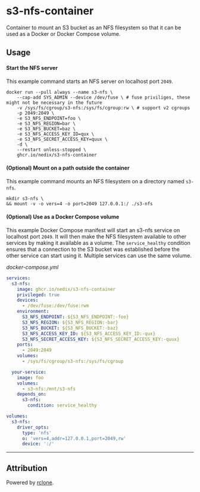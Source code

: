 # s3-nfs-container

Container to mount an S3 bucket as an NFS filesystem so that it can be used as a Docker or Docker Compose volume.

## Usage

#### Start the NFS server

This example command starts an NFS server on localhost port `2049`.

```shell
docker run --pull always --name s3-nfs \
    --cap-add SYS_ADMIN --device /dev/fuse \ # fuse priviliges, these might not be necessary in the future
    -v /sys/fs/cgroup/s3-nfs:/sys/fs/cgroup:rw \ # support v2 cgroups
    -p 2049:2049 \
    -e S3_NFS_ENDPOINT=foo \
    -e S3_NFS_REGION=bar \
    -e S3_NFS_BUCKET=baz \
    -e S3_NFS_ACCESS_KEY_ID=qux \
    -e S3_NFS_SECRET_ACCESS_KEY=quux \
    -d \
    --restart unless-stopped \
    ghcr.io/nedix/s3-nfs-container
```

#### (Optional) Mount on a path outside the container

This example command mounts an NFS filesystem on a directory named `s3-nfs`.

```shell
mkdir s3-nfs \
&& mount -v -o vers=4 -o port=2049 127.0.0.1:/ ./s3-nfs
```

#### (Optional) Use as a Docker Compose volume

This example Docker Compose manifest will start an s3-nfs service on localhost port `2049`.
It will then make the NFS filesystem available to other services by making it available as a volume.
The `service_healthy` condition ensures that a connection to the S3 bucket was established before the other service can start using it.
Multiple services can use the same volume.

*docker-compose.yml*

```yaml
services:
  s3-nfs:
    image: ghcr.io/nedix/s3-nfs-container
    privileged: true
    devices:
      - /dev/fuse:/dev/fuse:rwm
    environment:
      S3_NFS_ENDPOINT: ${S3_NFS_ENDPOINT:-foo}
      S3_NFS_REGION: ${S3_NFS_REGION:-bar}
      S3_NFS_BUCKET: ${S3_NFS_BUCKET:-baz}
      S3_NFS_ACCESS_KEY_ID: ${S3_NFS_ACCESS_KEY_ID:-qux}
      S3_NFS_SECRET_ACCESS_KEY: ${S3_NFS_SECRET_ACCESS_KEY:-quux}
    ports:
      - 2049:2049
    volumes:
      - /sys/fs/cgroup/s3-nfs:/sys/fs/cgroup

  your-service:
    image: foo
    volumes:
      - s3-nfs:/mnt/s3-nfs
    depends_on:
      s3-nfs:
        condition: service_healthy

volumes:
  s3-nfs:
    driver_opts:
      type: 'nfs'
      o: 'vers=4,addr=127.0.0.1,port=2049,rw'
      device: ':/'
```

<hr>

## Attribution

Powered by [rclone].

[rclone]: https://github.com/rclone/rclone
